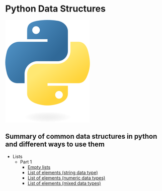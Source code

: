 # Python Data Structures
![dspython](93F74F5C-B26D-4347-9F0D-79FE896B89C8.png)

## Summary of common data structures in python and different ways to use them
 
- Lists
  * Part 1
    - [Empty lists](lists/part1/lst_empty_lists.py)
    - [List of elements (string data type)](lists/part1/lst_elements_strings.py)
    - [List of elements (numeric data types)](lists/part1/lst_elements_numbers.py)
    - [List of elements (mixed data types)](lists/part1/lst_elements_mixed.py)
